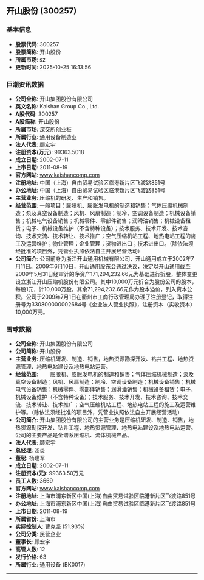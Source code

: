 ## 开山股份 (300257)

### 基本信息

- **股票代码**: 300257
- **股票简称**: 开山股份
- **所属市场**: sz
- **更新时间**: 2025-10-25 16:13:56

### 巨潮资讯数据

- **公司全称**: 开山集团股份有限公司
- **英文名称**: Kaishan Group Co., Ltd.
- **A股代码**: 300257
- **A股简称**: 开山股份
- **所属市场**: 深交所创业板
- **所属行业**: 通用设备制造业
- **法人代表**: 顾宏宇
- **注册资本(万元)**: 99363.5018
- **成立日期**: 2002-07-11
- **上市日期**: 2011-08-19
- **官方网站**: www.kaishancomp.com
- **注册地址**: 中国（上海）自由贸易试验区临港新片区飞渡路851号
- **办公地址**: 中国（上海）自由贸易试验区临港新片区飞渡路851号
- **主营业务**: 压缩机的研发、生产和销售。
- **经营范围**: 一般项目：膨胀机、膨胀发电机的制造和销售；气体压缩机械制造；泵及真空设备制造；风机、风扇制造；制冷、空调设备制造；机械设备销售；机械电气设备销售；机械零件、零部件销售；润滑油销售；机械设备租赁；电子、机械设备维护（不含特种设备）；技术服务、技术开发、技术咨询、技术交流、技术转让、技术推广；空气压缩机站工程、地热电站工程的施工及运营维护；物业管理；企业管理；货物进出口；技术进出口。（除依法须经批准的项目外，凭营业执照依法自主开展经营活动）
- **公司简介**: 公司前身为浙江开山通用机械有限公司，开山通用成立于2002年7月11日。2009年6月10日，开山通用股东会通过决议，决定以开山通用截至2009年5月31日经审计的净资产171,294,232.66元为基础进行折股，整体变更设立浙江开山压缩机股份有限公司。其中10,000万元折合为股份公司的股本，每股1元，计10,000万股，其余71,294,232.66元作为股本溢价，列入资本公积。公司于2009年7月1日在衢州市工商行政管理局办理了注册登记，取得注册号为330800000002684号《企业法人营业执照》，注册资本（实收资本）10,000万元。

### 雪球数据

- **公司全称**: 开山集团股份有限公司
- **公司简称**: 开山股份
- **主营业务**: 压缩机研发、制造、销售，地热资源勘探开发、钻井工程、地热资源管理、地热电站建设及地热电站运营。
- **经营范围**: 　　膨胀机、膨胀发电机的制造和销售；气体压缩机械制造；泵及真空设备制造；风机、风扇制造；制冷、空调设备制造；机械设备销售；机械电气设备销售；机械零件、零部件销售；润滑油销售；机械设备租赁；电子、机械设备维护（不含特种设备）；技术服务、技术开发、技术咨询、技术交流、技术转让、技术推广；空气压缩机站工程、地热电站工程的施工及运营维护等。（除依法须经批准的项目外，凭营业执照依法自主开展经营活动）
- **公司简介**: 开山集团股份有限公司的主营业务是压缩机研发、制造、销售，地热资源勘探开发、钻井工程、地热资源管理、地热电站建设及地热电站运营。公司的主要产品是全谱系压缩机、流体机械产品。
- **法人代表**: 顾宏宇
- **总经理**: 汤炎
- **董秘**: 杨建军
- **成立日期**: 2002-07-11
- **注册资本(元)**: 99363.50万元
- **员工人数**: 3669
- **官方网站**: www.kaishancomp.com
- **注册地址**: 上海市浦东新区中国(上海)自由贸易试验区临港新片区飞渡路851号
- **办公地址**: 上海市浦东新区中国(上海)自由贸易试验区临港新片区飞渡路851号
- **上市日期**: 2011-08-19
- **所属省份**: 上海市
- **实际控制人**: 曹克坚 (51.93%)
- **公司分类**: 民营企业
- **董事长**: 顾宏宇
- **高管人数**: 12
- **发行价格**: 63
- **所属行业**: 通用设备 (BK0017)

---